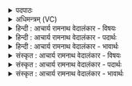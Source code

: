 <details><summary>पदपाठः</summary>

वे꣡त्थ꣢꣯। हि। वे꣣धः। अ꣡ध्व꣢꣯नः। प꣣थः꣢। च꣣। देव। अ꣡ञ्ज꣢꣯सा। अ꣡ग्ने꣢꣯। य꣣ज्ञे꣡षु꣢। सु꣣क्रतो। सु। क्रतो। १४७६।
</details>

<details><summary>अधिमन्त्रम् (VC)</summary>

- अग्निः
- भरद्वाजो बार्हस्पत्यः
- गायत्री
- षड्जः
</details>

<details><summary>हिन्दी : आचार्य रामनाथ वेदालंकार - विषयः</summary>

अगले मन्त्र में परमात्मा के उपकार का वर्णन है।
</details>

<details><summary>हिन्दी : आचार्य रामनाथ वेदालंकार - पदार्थः</summary>

पदार्थान्वयभाषाः -  हे(वेधः)जगत् के विधाता, (देव)सबको प्रकाशित करनेवाले, (सुक्रतो)शुभ प्रजा और शुभ कर्मोंवाले, (अग्ने)अग्रनायक,सर्वज्ञ,सर्वान्तर्यामी परमात्मन्!आप(हि)निश्चय ही(यज्ञेषु)जीवनयज्ञों में(अञ्जसा)शीघ्र या सरलतापूर्वक,हमारे लिए(अध्वनः)अभ्युदय के(पथः)और निश्रेयस के मार्गों को(वेत्थ)जानते तथा जनाते हो ॥३॥
</details>

<details><summary>हिन्दी : आचार्य रामनाथ वेदालंकार - भावार्थः</summary>

भावार्थभाषाः -  जगदीश्वर हमें,धर्म,अर्थ,काम और मोक्ष के मार्गों को जनाकर हमारा परम मित्र होता है ॥३॥
</details>

<details><summary>संस्कृत : आचार्य रामनाथ वेदालंकार - विषयः</summary>

अथ परमात्मन उपकारं वर्णयति।
</details>

<details><summary>संस्कृत : आचार्य रामनाथ वेदालंकार - पदार्थः</summary>

पदार्थान्वयभाषाः -  हे(वेधः)जगद्विधातः(देव)सर्वप्रकाशक(सुक्रतो)सुप्रज्ञ,सुकर्मन्(अग्ने)अग्रणीः सर्ववित् सर्वान्तर्यामिन् परमात्मन्!त्वम्(हि)निश्चयेन(यज्ञेषु)जीवनयज्ञेषु(अञ्जसा)झटिति सारल्येन वा,अस्माकं कृते(अध्वनः)अभ्युदयमार्गान्(पथः च)निःक्षेयसमार्गांश्च(वेत्थ)जानासि,अस्मान् ज्ञापयसि च ॥३॥२
</details>

<details><summary>संस्कृत : आचार्य रामनाथ वेदालंकार - भावार्थः</summary>

भावार्थभाषाः -  जगदीश्वरोऽस्मान् धर्मार्थकाममोक्षमार्गान् विज्ञापयन्नस्माकं परमः सुहृद् जायते ॥३॥
</details>
